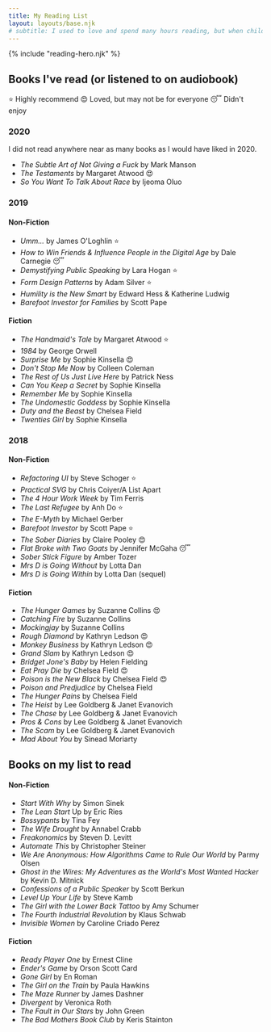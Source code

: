 ```yaml
---
title: My Reading List
layout: layouts/base.njk
# subtitle: I used to love and spend many hours reading, but when children came along I found it difficult to find the time or brain power to read more than short articles and blogs.
---
```


  <!-- <h1>{{title}}</h1> -->
  <!-- {%- if subtitle %}<p class="subtitle">{{ subtitle | safe }}</p>{% endif %} -->

{% include "reading-hero.njk" %}

<!-- I was inspired by [Una's book list](https://github.com/una/personal-goals/blob/master/ideas-and-misc/book-checklist.md) to keep a record of my reading.

I used to love and spend many hours reading, but when children came along I found it difficult to make the time to read more than articles and blogs.
Now that I've recently reclaimed some of my free time (and brain power), I'm aiming to read at least one book (fiction or non fiction) each month.  -->

## Books I've read (or listened to on audiobook)

<span class="emoji-legend">:star: Highly recommend</span>
<span class="emoji-legend">:heart_eyes: Loved, but may not be for everyone</span>
<span class="emoji-legend">:sleeping: Didn't enjoy</span>

### 2020

I did not read anywhere near as many books as I would have liked in 2020.

- _The Subtle Art of Not Giving a Fuck_ by Mark Manson
- _The Testaments_ by Margaret Atwood :heart_eyes:
- _So You Want To Talk About Race_ by Ijeoma Oluo

### 2019

#### Non-Fiction

- _Umm..._ by James O'Loghlin :star:
- _How to Win Friends & Influence People in the Digital Age_ by Dale Carnegie :sleeping:
- _Demystifying Public Speaking_ by Lara Hogan :star:
- _Form Design Patterns_ by Adam Silver :star:
- _Humility is the New Smart_ by Edward Hess & Katherine Ludwig
- _Barefoot Investor for Families_ by Scott Pape

#### Fiction

- _The Handmaid's Tale_ by Margaret Atwood :star:
- _1984_ by George Orwell
- _Surprise Me_ by Sophie Kinsella :heart_eyes:
- _Don't Stop Me Now_ by Colleen Coleman
- _The Rest of Us Just Live Here_ by Patrick Ness
- _Can You Keep a Secret_ by Sophie Kinsella
- _Remember Me_ by Sophie Kinsella
- _The Undomestic Goddess_ by Sophie Kinsella
- _Duty and the Beast_ by Chelsea Field
- _Twenties Girl_ by Sophie Kinsella

### 2018

#### Non-Fiction

- _Refactoring UI_ by Steve Schoger :star:
- _Practical SVG_ by Chris Coiyer/A List Apart
- _The 4 Hour Work Week_ by Tim Ferris
- _The Last Refugee_ by Anh Do :star:
- _The E-Myth_ by Michael Gerber
- _Barefoot Investor_ by Scott Pape :star:
- _The Sober Diaries_ by Claire Pooley :heart_eyes:
- _Flat Broke with Two Goats_ by Jennifer McGaha :sleeping:
- _Sober Stick Figure_ by Amber Tozer
- _Mrs D is Going Without_ by Lotta Dan
- _Mrs D is Going Within_ by Lotta Dan (sequel)

#### Fiction

- _The Hunger Games_ by Suzanne Collins :heart_eyes:
- _Catching Fire_ by Suzanne Collins
- _Mockingjay_ by Suzanne Collins
- _Rough Diamond_ by Kathryn Ledson :heart_eyes:
- _Monkey Business_ by Kathryn Ledson :heart_eyes:
- _Grand Slam_ by Kathryn Ledson :heart_eyes:
- _Bridget Jone's Baby_ by Helen Fielding
- _Eat Pray Die_ by Chelsea Field :heart_eyes:
- _Poison is the New Black_ by Chelsea Field :heart_eyes:
- _Poison and Predjudice_ by Chelsea Field
- _The Hunger Pains_ by Chelsea Field
- _The Heist_ by Lee Goldberg & Janet Evanovich
- _The Chase_ by Lee Goldberg & Janet Evanovich
- _Pros & Cons_ by Lee Goldberg & Janet Evanovich
- _The Scam_ by Lee Goldberg & Janet Evanovich
- _Mad About You_ by Sinead Moriarty

## Books on my list to read

#### Non-Fiction

- _Start With Why_ by Simon Sinek
- _The Lean Start_ Up by Eric Ries
- _Bossypants_ by Tina Fey
- _The Wife Drought_ by Annabel Crabb
- _Freakonomics_ by Steven D. Levitt
- _Automate This_ by Christopher Steiner
- _We Are Anonymous: How Algorithms Came to Rule Our World_ by Parmy Olsen
- _Ghost in the Wires: My Adventures as the World's Most Wanted Hacker_ by Kevin D. Mitnick
- _Confessions of a Public Speaker_ by Scott Berkun
- _Level Up Your Life_ by Steve Kamb
- _The Girl with the Lower Back Tattoo_ by Amy Schumer
- _The Fourth Industrial Revolution_ by Klaus Schwab
- _Invisible Women_ by Caroline Criado Perez

#### Fiction

- _Ready Player One_ by Ernest Cline
- _Ender's Game_ by Orson Scott Card
- _Gone Girl_ by En Roman
- _The Girl on the Train_ by Paula Hawkins
- _The Maze Runner_ by James Dashner
- _Divergent_ by Veronica Roth
- _The Fault in Our Stars_ by John Green
- _The Bad Mothers Book Club_ by Keris Stainton
